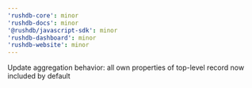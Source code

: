 ```yaml
---
'rushdb-core': minor
'rushdb-docs': minor
'@rushdb/javascript-sdk': minor
'rushdb-dashboard': minor
'rushdb-website': minor
---
```


Update aggregation behavior: all own properties of top-level record now included by default
